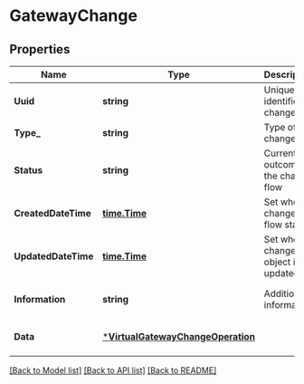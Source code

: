 # GatewayChange

## Properties
Name | Type | Description | Notes
------------ | ------------- | ------------- | -------------
**Uuid** | **string** | Uniquely identifies a change | [optional] [default to null]
**Type_** | **string** | Type of change | [default to null]
**Status** | **string** | Current outcome of the change flow | [optional] [default to null]
**CreatedDateTime** | [**time.Time**](time.Time.md) | Set when change flow starts | [optional] [default to null]
**UpdatedDateTime** | [**time.Time**](time.Time.md) | Set when change object is updated | [default to null]
**Information** | **string** | Additional information | [optional] [default to null]
**Data** | [***VirtualGatewayChangeOperation**](VirtualGatewayChangeOperation.md) |  | [optional] [default to null]

[[Back to Model list]](../README.md#documentation-for-models) [[Back to API list]](../README.md#documentation-for-api-endpoints) [[Back to README]](../README.md)

